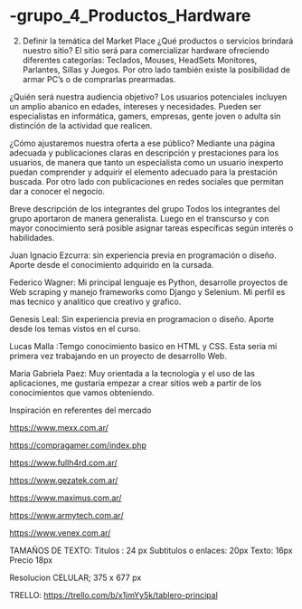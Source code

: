 # -grupo_4_Productos_Hardware

2. Definir la temática del Market Place
¿Qué productos o servicios brindará nuestro sitio?
El sitio será para comercializar hardware ofreciendo diferentes categorías: Teclados, Mouses, HeadSets Monitores, Parlantes, Sillas y Juegos.
Por otro lado también existe la posibilidad de armar PC’s o de comprarlas prearmadas.

¿Quién será nuestra audiencia objetivo?
Los usuarios potenciales incluyen un amplio abanico en edades, intereses y necesidades. Pueden ser especialistas en informática, gamers, empresas, gente joven o adulta sin distinción de la actividad que realicen.

¿Cómo ajustaremos nuestra oferta a ese público?
Mediante una página adecuada y publicaciones claras en descripción y prestaciones para los usuarios, de manera que tanto un especialista como un usuario inexperto puedan comprender y adquirir el elemento adecuado para la prestación buscada. Por otro lado con publicaciones en redes sociales que permitan dar a conocer el negocio.

Breve descripción de los integrantes del grupo
Todos los integrantes del grupo aportaron de manera generalista. Luego en el transcurso y con mayor conocimiento será posible asignar tareas específicas según interés o habilidades.

Juan Ignacio Ezcurra: sin experiencia previa en programación o diseño. Aporte desde el conocimiento adquirido en la cursada. 

Federico Wagner: Mi principal lenguaje es Python, desarrolle proyectos de Web scraping y manejo frameworks como Django y Selenium. Mi perfil es mas  tecnico y analitico que creativo y grafico.

Genesis Leal: Sin experiencia previa en programacion o diseño. Aporte desde los temas vistos en el curso.

Lucas Malla :Temgo conocimiento  basico en HTML y CSS. Esta seria mi primera vez trabajando en un proyecto de desarrollo Web. 

Maria Gabriela Paez: Muy orientada a la tecnología y el uso de las aplicaciones, me gustaría empezar a crear sitios web a partir de los conocimientos que vamos obteniendo.

Inspiración en referentes del mercado

https://www.mexx.com.ar/

https://compragamer.com/index.php

https://www.fullh4rd.com.ar/

https://www.gezatek.com.ar/

https://www.maximus.com.ar/

https://www.armytech.com.ar/

https://www.venex.com.ar/


TAMAÑOS DE TEXTO:
Titulos : 24 px
Subtitulos o enlaces: 20px
Texto: 16px
Precio 18px

Resolucion CELULAR;
375 x 677  px

TRELLO:
https://trello.com/b/x1jmYy5k/tablero-principal

